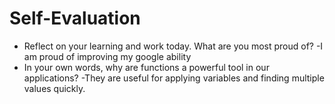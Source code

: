 # Self-Evaluation

- Reflect on your learning and work today. What are you most proud of? -I am proud of improving my google ability 
- In your own words, why are functions a powerful tool in our applications? -They are useful for applying variables  and finding multiple values quickly.